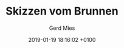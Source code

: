 ---
layout: post
author: "Gerd Mies"
date:   2019-01-19 18:16:02 +0100
title:  "Skizzen vom Brunnen"
text: "Vielen Dank an Gerd Mies und dem Labor für diese Orginalskizzen der Wasserkinetischen Plastik von Wolfgang Göddertz. "

imgMin: 

  - "https://raw.githubusercontent.com/Ebertplatz/images/master/19-01-2019-post-9/miniaturen/001.jpg"
  - "https://raw.githubusercontent.com/Ebertplatz/images/master/19-01-2019-post-9/miniaturen/002.jpg"
  - "https://raw.githubusercontent.com/Ebertplatz/images/master/19-01-2019-post-9/miniaturen/003.jpg"



imgOrig: 
  - "https://raw.githubusercontent.com/Ebertplatz/images/master/19-01-2019-post-9/originale/001.jpg"
  - "https://raw.githubusercontent.com/Ebertplatz/images/master/19-01-2019-post-9/originale/002.jpg"
  - "https://raw.githubusercontent.com/Ebertplatz/images/master/19-01-2019-post-9/originale/003.jpg"


---